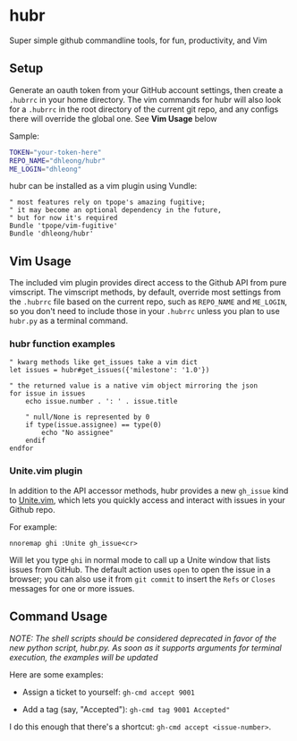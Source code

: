 # hubr

Super simple github commandline tools, for fun, productivity, and Vim

## Setup
Generate an oauth token from your GitHub account settings, then create a 
`.hubrrc` in your home directory. The vim commands for hubr will also look 
for a `.hubrrc` in the root directory of the current git repo, and any
configs there will override the global one. See **Vim Usage** below

Sample:

```bash
TOKEN="your-token-here"
REPO_NAME="dhleong/hubr"
ME_LOGIN="dhleong"
```

hubr can be installed as a vim plugin using Vundle:

```vim
" most features rely on tpope's amazing fugitive;
" it may become an optional dependency in the future,
" but for now it's required
Bundle 'tpope/vim-fugitive'
Bundle 'dhleong/hubr'
```

## Vim Usage

The included vim plugin provides direct access to the Github API
from pure vimscript. The vimscript methods, by default, override
most settings from the `.hubrrc` file based on the current repo,
such as `REPO_NAME` and `ME_LOGIN`, so you don't need to include
those in your `.hubrrc` unless you plan to use `hubr.py` as a terminal
command.

### hubr function examples

```vim
" kwarg methods like get_issues take a vim dict
let issues = hubr#get_issues({'milestone': '1.0'})

" the returned value is a native vim object mirroring the json
for issue in issues
    echo issue.number . ': ' . issue.title

    " null/None is represented by 0
    if type(issue.assignee) == type(0)
        echo "No assignee"
    endif
endfor
```

### Unite.vim plugin

In addition to the API accessor methods, hubr provides a new `gh_issue`
kind to [Unite.vim](http://github.com/shougo/unite.vim), which lets
you quickly access and interact with issues in your Github repo. 

For example:

```vim
nnoremap ghi :Unite gh_issue<cr>
```

Will let you type `ghi` in normal mode to call up a Unite window
that lists issues from GitHub. The default action uses `open` to
open the issue in a browser; you can also use it from `git commit`
to insert the `Refs` or `Closes` messages for one or more issues.

## Command Usage

*NOTE: The shell scripts should be considered deprecated in favor of 
the new python script, hubr.py. As soon as it supports arguments
for terminal execution, the examples will be updated*

Here are some examples:

* Assign a ticket to yourself:
`gh-cmd accept 9001`

* Add a tag (say, "Accepted"):
`gh-cmd tag 9001 Accepted"`

I do this enough that there's a shortcut: `gh-cmd accept <issue-number>`.
